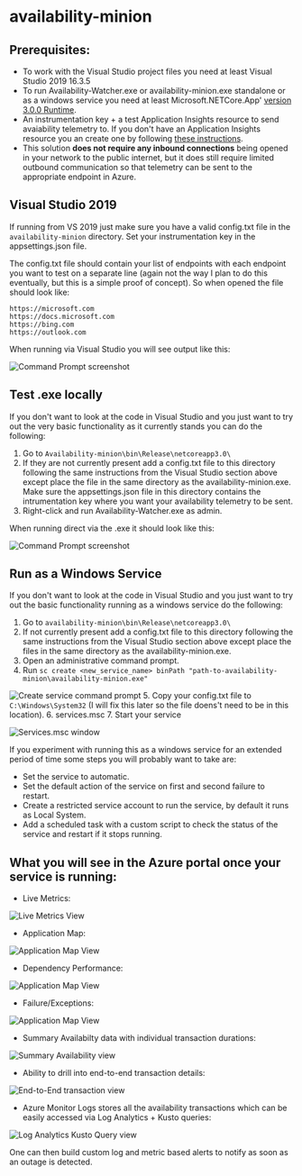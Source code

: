 # availability-minion

## Prerequisites:

- To work with the Visual Studio project files you need at least Visual Studio 2019 16.3.5
- To run Availability-Watcher.exe or availability-minion.exe standalone or as a windows service you need at least Microsoft.NETCore.App' [version 3.0.0 Runtime](https://dotnet.microsoft.com/download/dotnet-core/3.0). 
- An instrumentation key + a test Application Insights resource to send avaiability telemetry to. If you don't have an Application Insights resource you an create one by following [these instructions](https://docs.microsoft.com/azure/azure-monitor/app/create-new-resource). 
- This solution **does not require any inbound connections** being opened in your network to the public internet, but it does still require limited outbound communication so that telemetry can be sent to the appropriate endpoint in Azure.

## Visual Studio 2019

If running from VS 2019 just make sure you have a valid config.txt file in the `availability-minion` directory.
Set your instrumentation key in the appsettings.json file. 

The config.txt file should contain your list of endpoints with each endpoint you want to test on a separate line (again not the way I plan to do this eventually, but this is a simple proof of concept). So when opened the file should look like:
```
https://microsoft.com
https://docs.microsoft.com
https://bing.com
https://outlook.com
```
When running via Visual Studio you will see output like this:

![Command Prompt screenshot](../media/console.png)

## Test .exe locally

If you don't want to look at the code in Visual Studio and you just want to try out the very basic functionality as it currently stands you can do the following:
1. Go to `Availability-minion\bin\Release\netcoreapp3.0\`
2. If they are not currently present add a config.txt file to this directory following the same instructions from the Visual Studio section above except place the file in the same directory as the availability-minion.exe. Make sure the appsettings.json file in this directory contains the intrumentation key where you want your availability telemetry to be sent.
3. Right-click and run Availability-Watcher.exe as admin.

When running direct via the .exe it should look like this:

![Command Prompt screenshot](../media/console.png)

## Run as a Windows Service

If you don't want to look at the code in Visual Studio and you just want to try out the basic functionality running as a windows service do the following:
1. Go to `availability-minion\bin\Release\netcoreapp3.0\`
2. If not currently present add a config.txt file to this directory following the same instructions from the Visual Studio section above except place the files in the same directory as the availability-minion.exe.
3. Open an administrative command prompt.
4. Run `sc create <new_service_name> binPath "path-to-availability-minion\availability-minion.exe"`

![Create service command prompt](../media/create-service.png)
5. Copy your config.txt file to `C:\Windows\System32` (I will fix this later so the file doens't need to be in this location). 
6. services.msc
7. Start your service

![Services.msc window](../media/services.msc.png)

If you experiment with running this as a windows service for an extended period of time some steps you will probably want to take are:

- Set the service to automatic.
- Set the default action of the service on first and second failure to restart.
- Create a restricted service account to run the service, by default it runs as Local System.
- Add a scheduled task with a custom script to check the status of the service and restart if it stops running.

## What you will see in the Azure portal once your service is running:

- Live Metrics:

![Live Metrics View](../media/live-metrics.png)

- Application Map:

![Application Map View](../media/application-map.png)

- Dependency Performance:

![Application Map View](../media/dependency-perf.png)

- Failure/Exceptions:

![Application Map View](../media/failures.png)

- Summary Availabilty data with individual transaction durations:

![Summary Availability view](../media/availability.png)

- Ability to drill into end-to-end transaction details:

![End-to-End transaction view](../media/05.png)

- Azure Monitor Logs stores all the availability transactions which can be easily accessed via Log Analytics + Kusto queries:

![Log Analytics Kusto Query view](../media/log-analytics.png)

One can then build custom log and metric based alerts to notify as soon as an outage is detected.

